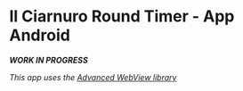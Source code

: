 # Il Ciarnuro Round Timer - App Android

___WORK IN PROGRESS___


*This app uses the [Advanced WebView library](https://github.com/delight-im/Android-AdvancedWebView)*
